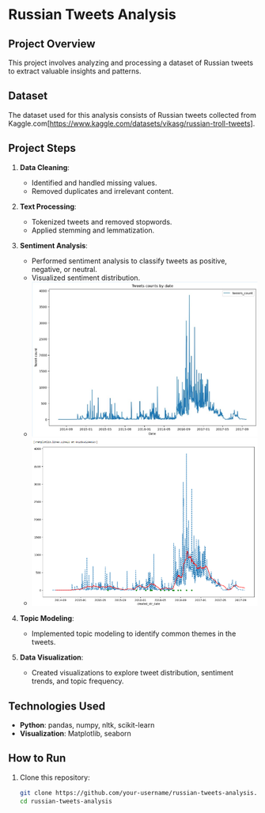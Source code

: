 # Russian Tweets Analysis

## Project Overview
This project involves analyzing and processing a dataset of Russian tweets to extract valuable insights and patterns.

## Dataset
The dataset used for this analysis consists of Russian tweets collected from Kaggle.com[https://www.kaggle.com/datasets/vikasg/russian-troll-tweets].

## Project Steps
1. **Data Cleaning**:
   - Identified and handled missing values.
   - Removed duplicates and irrelevant content.

2. **Text Processing**:
   - Tokenized tweets and removed stopwords.
   - Applied stemming and lemmatization.

3. **Sentiment Analysis**:
   - Performed sentiment analysis to classify tweets as positive, negative, or neutral.
   - Visualized sentiment distribution.
   - ![Trends](Trends.jpg)
   - ![3_plots](3_plot.png)

4. **Topic Modeling**:
   - Implemented topic modeling to identify common themes in the tweets.

5. **Data Visualization**:
   - Created visualizations to explore tweet distribution, sentiment trends, and topic frequency.

## Technologies Used
- **Python**: pandas, numpy, nltk, scikit-learn
- **Visualization**: Matplotlib, seaborn

## How to Run
1. Clone this repository:
   ```sh
   git clone https://github.com/your-username/russian-tweets-analysis.git
   cd russian-tweets-analysis
